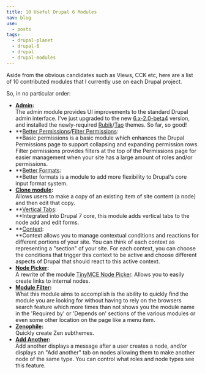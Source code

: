```yaml
---
title: 10 Useful Drupal 6 Modules
nav: blog
use:
  - posts
tags:
  - drupal-planet
  - drupal-6
  - drupal
  - drupal-modules
---
```

Aside from the obvious candidates such as Views, CCK etc, here are a list of 10 contributed modules that I currently use on each Drupal project.

So, in no particular order:

* **[Admin](http://drupal.org/project/admin):** <br>The admin module provides UI improvements to the standard Drupal admin interface. I've just upgraded to the new [6.x-2.0-beta4](http://drupal.org/node/835870) version, and installed the newly-required [Rubik](http://code.developmentseed.org/rubik)/[Tao](http://code.developmentseed.org/tao) themes. So far, so good!
* **[Better Permissions](http://drupal.org/project/better_perms)/[Filter Permissions](http://drupal.org/project/filter_perms): <br>**Basic permissions is a basic module which enhances the Drupal Permissions page to support collapsing and expanding permission rows. Filter permissions provides filters at the top of the Permissions page for easier management when your site has a large amount of roles and/or permissions. 
* **[Better Formats](http://drupal.org/project/better_formats): <br>**Better formats is a module to add more flexibility to Drupal's core input format system.
* **[Clone module](http://drupal.org/project/node_clone):**<br>Allows users to make a copy of an existing item of site content (a node) and then edit that copy.
* **[Vertical Tabs](http://drupal.org/project/vertical_tabs):<br>**Integrated into Drupal 7 core, this module adds vertical tabs to the node add and edit forms.
* **[Context](http://drupal.org/project/context):<br>**Context allows you to manage contextual conditions and reactions for different portions of your site. You can think of each context as representing a "section" of your site. For each context, you can choose the conditions that trigger this context to be active and choose different aspects of Drupal that should react to this active context.
* **[Node Picker](http://drupal.org/project/nodepicker):**<br>A rewrite of the module [TinyMCE Node Picker](http://drupal.org/project/tinymce_node_picker). Allows you to easily create links to internal nodes.
* **[Module Filter](http://drupal.org/project/module_filter):**<br>What this module aims to accomplish is the ability to quickly find the module you are looking for without having to rely on the browsers search feature which more times than not shows you the module name in the 'Required by' or 'Depends on' sections of the various modules or even some other location on the page like a menu item.
* **[Zenophile](http://drupal.org/project/zenophile):**<br>Quickly create Zen subthemes.
* **[Add Another](http://drupal.org/project/addanother):**<br>Add another displays a message after a user creates a node, and/or displays an "Add another" tab on nodes allowing them to make another node of the same type.  You can control what roles and node types see this feature.